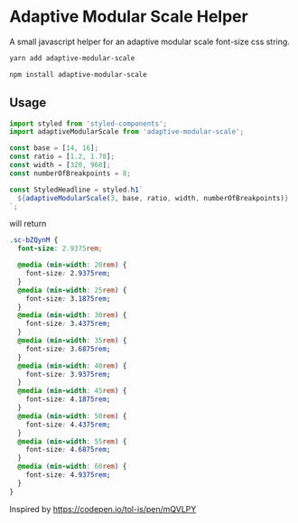 # Adaptive Modular Scale Helper

A small javascript helper for an adaptive modular scale font-size css string.

```bash
yarn add adaptive-modular-scale

npm install adaptive-modular-scale
```

## Usage

```js
import styled from 'styled-components';
import adaptiveModularScale from 'adaptive-modular-scale';

const base = [14, 16];
const ratio = [1.2, 1.78];
const width = [320, 960];
const numberOfBreakpoints = 8;

const StyledHeadline = styled.h1`
  ${adaptiveModularScale(3, base, ratio, width, numberOfBreakpoints)}
`;
```

will return

```css
.sc-bZQynM {
  font-size: 2.9375rem;

  @media (min-width: 20rem) {
    font-size: 2.9375rem;
  }
  @media (min-width: 25rem) {
    font-size: 3.1875rem;
  }
  @media (min-width: 30rem) {
    font-size: 3.4375rem;
  }
  @media (min-width: 35rem) {
    font-size: 3.6875rem;
  }
  @media (min-width: 40rem) {
    font-size: 3.9375rem;
  }
  @media (min-width: 45rem) {
    font-size: 4.1875rem;
  }
  @media (min-width: 50rem) {
    font-size: 4.4375rem;
  }
  @media (min-width: 55rem) {
    font-size: 4.6875rem;
  }
  @media (min-width: 60rem) {
    font-size: 4.9375rem;
  }
}
```

Inspired by https://codepen.io/tol-is/pen/mQVLPY
